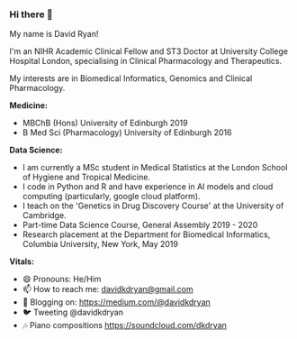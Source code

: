 ### Hi there 👋

My name is David Ryan!
  
I'm an NIHR Academic Clinical Fellow and ST3 Doctor at University College Hospital London, specialising in Clinical Pharmacology and Therapeutics. 

My interests are in Biomedical Informatics, Genomics and Clinical Pharmacology. 

**Medicine:**   
- MBChB (Hons) University of Edinburgh 2019  
- B Med Sci (Pharmacology) University of Edinburgh 2016 

**Data Science:**   
- I am currently a MSc student in Medical Statistics at the London School of Hygiene and Tropical Medicine. 
- I code in Python and R and have experience in AI models and cloud computing (particularly, google cloud platform). 
- I teach on the 'Genetics in Drug Discovery Course' at the University of Cambridge. 
- Part-time Data Science Course, General Assembly 2019 - 2020  
- Research placement at the Department for Biomedical Informatics, Columbia University, New York, May 2019   

**Vitals:**  
- 😄 Pronouns: He/Him
- 📫 How to reach me: davidkdryan@gmail.com
- 📖 Blogging on: https://medium.com/@davidkdryan
- 🐦 Tweeting @davidkdryan  
- 🎶 Piano compositions https://soundcloud.com/dkdryan




